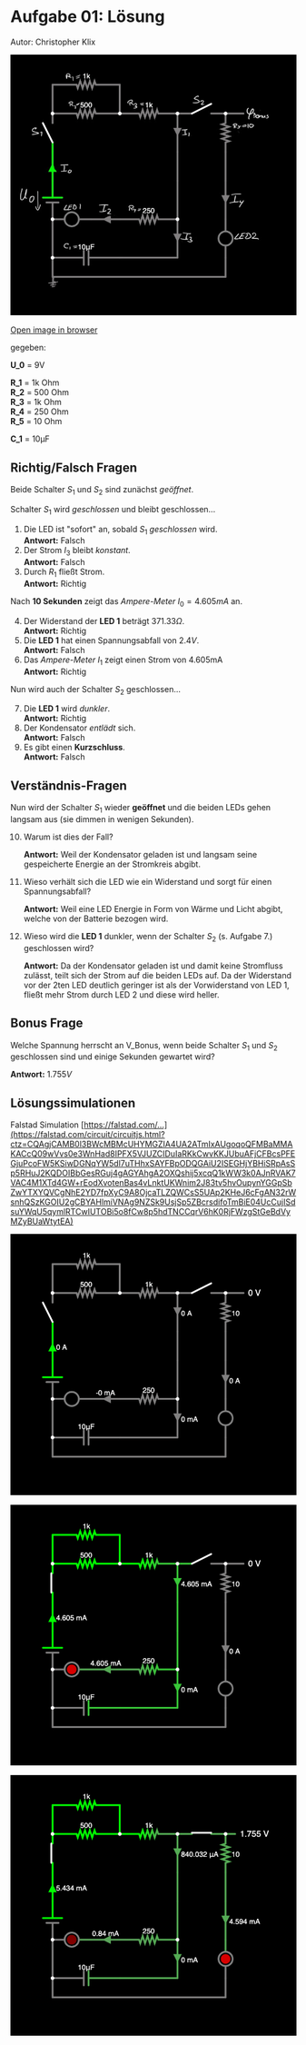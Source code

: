 # Aufgabe 01: Lösung

Autor: Christopher Klix

![Circuit - State 0](./circuit-20230112-1258.jpg)

[Open image in browser](circuit-20230112-1246.png)

gegeben:

**U_0** = 9V

**R_1** = 1k Ohm \
**R_2** = 500 Ohm \
**R_3** = 1k Ohm \
**R_4** = 250 Ohm \
**R_5** = 10 Ohm

**C_1** = 10µF

## Richtig/Falsch Fragen

Beide Schalter $S_1$ und $S_2$ sind zunächst _geöffnet_.

Schalter $S_1$ wird _geschlossen_ und bleibt geschlossen...

1. Die LED ist "sofort" an, sobald $S_1$ _geschlossen_ wird. \
    **Antwort:** Falsch
1. Der Strom $I_3$ bleibt _konstant_. \
    **Antwort:** Falsch
1. Durch $R_1$ fließt Strom. \
    **Antwort:** Richtig

Nach **10 Sekunden** zeigt das _Ampere-Meter_ $I_0 = 4.605mA$ an.

4. Der Widerstand der **LED 1** beträgt $371.33 \Omega$. \
    **Antwort:** Richtig
1. Die **LED 1** hat einen Spannungsabfall von $2.4V$. \
    **Antwort:** Falsch
1. Das _Ampere-Meter_ $I_1$ zeigt einen Strom von 4.605mA \
    **Antwort:** Richtig

Nun wird auch der Schalter $S_2$ geschlossen...

7. Die **LED 1** wird _dunkler_. \
    **Antwort:** Richtig
1. Der Kondensator _entlädt_ sich. \
    **Antwort:** Falsch
1. Es gibt einen **Kurzschluss**. \
    **Antwort:** Falsch

## Verständnis-Fragen

Nun wird der Schalter $S_1$ wieder **geöffnet** und die beiden LEDs gehen langsam aus (sie dimmen in wenigen Sekunden).

10. Warum ist dies der Fall?

    **Antwort:** Weil der Kondensator geladen ist und langsam seine gespeicherte Energie an der Stromkreis abgibt.

11. Wieso verhält sich die LED wie ein Widerstand und sorgt für einen Spannungsabfall?

    **Antwort:** Weil eine LED Energie in Form von Wärme und Licht abgibt, welche von der Batterie bezogen wird.

12. Wieso wird die **LED 1** dunkler, wenn der Schalter $S_2$ (s. Aufgabe 7.) geschlossen wird?

    **Antwort:** Da der Kondensator geladen ist und damit keine Stromfluss zulässt, teilt sich der Strom auf die beiden LEDs auf. Da der Widerstand vor der 2ten LED deutlich geringer ist als der Vorwiderstand von LED 1, fließt mehr Strom durch LED 2 und diese wird heller.

## Bonus Frage

Welche Spannung herrscht an V_Bonus, wenn beide Schalter $S_1$ und $S_2$ geschlossen sind und einige Sekunden gewartet wird?

**Antwort:** $1.755V$

## Lösungssimulationen

Falstad Simulation [https://falstad.com/...](https://falstad.com/circuit/circuitjs.html?ctz=CQAgjCAMB0l3BWcMBMcUHYMGZIA4UA2ATmIxAUgoqoQFMBaMMAKACcQ09wVvs0e3WnHad8IPFX5VJUZCIDuIaRKkCwvKKJUbuAFjCFBcsPFEGjuPcoFW5KSiwDGNqYW5dl7uTHhxSAYFBpODQGAiU2ISEGHjYBHiSRpAsSp5RHuJ2KQDOIBbGesRGuj4gAGYAhgA2OXQshij5xcqQ1kWW3k0AJnRVAK7VAC4M1XTd4GW+rEodXvotenBas4vLnktUKWnim2J83tv5hvOupynYGGpSbZwYTXYQVCgNhE2YD7fpXyC9A8OjcaTLZQWCsS5UAp2KHeJ6cFgAN32rWsnhQSzKGOIU2gCBYAHlmiVNAg9NZSk9UsjSp5ZBcrsdifoTmBiE04UcCujISdsuYWqU5qymlRTCwIUTOBi5o8fCw8p5hdTNCCqrV6hK0RjFWzgStGeBdVyMZyBUaWtytEA)

![Circuit - State 0](circuit-20230112-1258.png)

![Circuit - State 1](circuit-20230112-1246.png)

![Circuit - State 2](circuit-20230112-1259.png)
